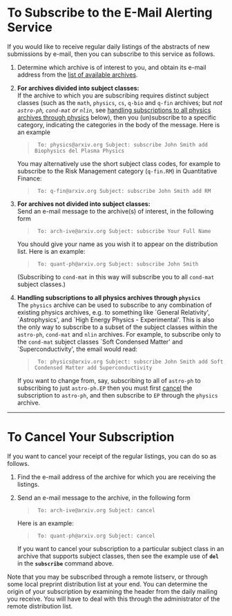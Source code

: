 To Subscribe to the E-Mail Alerting Service
===========================================

If you would like to receive regular daily listings of the abstracts of
new submissions by e-mail, then you can subscribe to this service as
follows.

1.  Determine which archive is of interest to you, and obtain its e-mail
    address from the [list of available archives](archive_list).

2.  **For archives divided into subject classes:**  
    If the archive to which you are subscribing requires distinct
    subject classes (such as the `math`, `physics`, `cs`, `q-bio` and
    `q-fin` archives; but *not `astro-ph`, `cond-mat` or `nlin`*, see
    [handling subscriptions to all physics archives through
    physics](#physics) below), then you (un)subscribe to a specific
    category, indicating the categories in the body of the message. Here
    is an example

    > ` To: physics@arxiv.org Subject: subscribe John Smith add Biophysics del Plasma Physics`

    You may alternatively use the short subject class codes, for example
    to subscribe to the Risk Management category (`q-fin.RM`) in
    Quantitative Finance:

    > ` To: q-fin@arxiv.org Subject: subscribe John Smith add RM`

3.  **For archives not divided into subject classes:**  
    Send an e-mail message to the archive(s) of interest, in the
    following form

    > ` To: arch-ive@arxiv.org Subject: subscribe Your Full Name`

    You should give your name as you wish it to appear on the
    distribution list. Here is an example:

    > ` To: quant-ph@arxiv.org Subject: subscribe John Smith`

    (Subscribing to `cond-mat` in this way will subscribe you to all
    `cond-mat` subject classes.)

4.  **<span id="physics">Handling subscriptions to all physics archives
    through `physics`</span>**  
    The `physics` archive can be used to subscribe to any combination of
    existing physics archives, e.g. to something like \`General
    Relativity', \`Astrophysics', and \`High Energy Physics -
    Experimental'. This is also the only way to subscribe to a subset of
    the subject classes within the `astro-ph`, `cond-mat` and `nlin`
    archives. For example, to subscribe only to the `cond-mat` subject
    classes \`Soft Condensed Matter' and \`Superconductivity', the email
    would read:

    > ` To: physics@arxiv.org Subject: subscribe John Smith add Soft Condensed Matter add Superconductivity`

    If you want to change from, say, subscribing to all of `astro-ph` to
    subscribing to just `astro-ph.EP` then you must first
    [cancel](#cancel) the subscription to `astro-ph`, and then subscribe
    to `EP` through the `physics` archive.

------------------------------------------------------------------------

<span id="cancel"></span>

To Cancel Your Subscription
===========================

If you want to cancel your receipt of the regular listings, you can do
so as follows.

1.  Find the e-mail address of the archive for which you are receiving
    the listings.
2.  Send an e-mail message to the archive, in the following form

    > ` To: arch-ive@arxiv.org Subject: cancel`

    Here is an example:

    > ` To: quant-ph@arxiv.org Subject: cancel`

    If you want to cancel your subscription to a particular subject
    class in an archive that supports subject classes, then see the
    example use of **`del`** in the **`subscribe`** command above.

Note that you may be subscribed through a remote listserv, or through
some local preprint distribution list at your end. You can determine the
origin of your subscription by examining the header from the daily
mailing you receive. You will have to deal with this through the
administrator of the remote distribution list.
